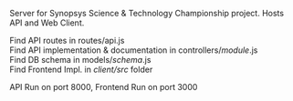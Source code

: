 Server for Synopsys Science & Technology Championship project.
Hosts API and Web Client.

Find API routes in routes/api.js <br>
Find API implementation & documentation in controllers/_module_.js <br>
Find DB schema in models/_schema_.js <br>
Find Frontend Impl. in _client/src_ folder <br>

API Run on port 8000, Frontend Run on port 3000
